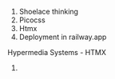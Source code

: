 1. Shoelace thinking
2. Picocss 
3. Htmx
4. Deployment in railway.app


Hypermedia Systems - HTMX

1. 
